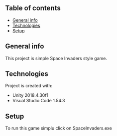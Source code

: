 ## Table of contents
* [General info](#general-info)
* [Technologies](#technologies)
* [Setup](#setup)

## General info
This project is simple Space Invaders style game.
	
## Technologies
Project is created with:
* Unity 2018.4.30f1
* Visual Studio Code 1.54.3
	
## Setup
To run this game simplu click on SpaceInvaders.exe
